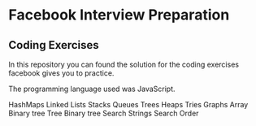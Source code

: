 # Facebook Interview Preparation
## Coding Exercises

In this repository you can found the solution for the coding exercises facebook gives you to practice. 

The programming language used was JavaScript.

HashMaps
Linked Lists
Stacks
Queues
Trees
Heaps
Tries
Graphs
Array
Binary tree
Tree
Binary tree Search
Strings
Search
Order
